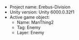                                                                                                                                                                                                                                                    
<!-- UNITY CODE ASSIST INSTRUCTIONS START -->
- Project name: Erebus-Division
- Unity version: Unity 6000.0.32f1
- Active game object:
  - Name: ManThing2
  - Tag: Enemy
  - Layer: Enemy
<!-- UNITY CODE ASSIST INSTRUCTIONS END -->